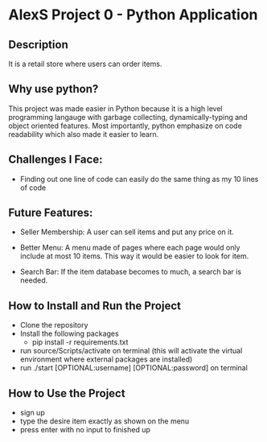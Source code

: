 # AlexS Project 0 - Python Application

## Description
It is a retail store where users can order items. 

## Why use python?
This project was made easier in Python because it is a high level programming langauge with garbage collecting, dynamically-typing and object oriented features. Most importantly, python emphasize on code readability which also made it easier to learn. 

## Challenges I Face:
- Finding out one line of code can easily do the same thing as my 10 lines of code

## Future Features:
- Seller Membership: A user can sell items and put any price on it.

- Better Menu: A menu made of pages where each page would only include at most 10 items. This way it would be easier to look for item.

- Search Bar: If the item database becomes to much, a search bar is needed. 

## How to Install and Run the Project
- Clone the repository
- Install the following packages
    - pip install -r requirements.txt
- run source/Scripts/activate on terminal (this will activate the virtual environment where external packages are installed)
- run ./start [OPTIONAL:username] [OPTIONAL:password] on terminal

## How to Use the Project
- sign up
- type the desire item exactly as shown on the menu
- press enter with no input to finished up 

